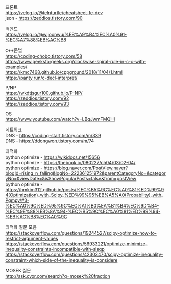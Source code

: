 프론트<br />
https://velog.io/@telnturtle/cheatsheet-fe-dev <br />
json - https://zeddios.tistory.com/90  <br />


백엔드 <br />
https://velog.io/@wijoonwu/%EB%A9%B4%EC%A0%91-%EC%A7%88%EB%AC%B8  <br />


c++문법<br />
https://coding-chobo.tistory.com/58 <br />
https://www.geeksforgeeks.org/clockwise-spiral-rule-in-c-c-with-examples/ <br />
https://kmc7468.github.io/cppground/2018/11/04/1.html <br />
https://panty.run/c-decl-interpret/ <br />


P/NP<br />
https://wkdtjsgur100.github.io/P-NP/ <br />
https://zeddios.tistory.com/92 <br />
https://zeddios.tistory.com/93 <br />


OS<br />
https://www.youtube.com/watch?v=LBqJwmFMQHI <br />

네트워크<br />
DNS - https://coding-start.tistory.com/m/339 <br />
DNS - https://ddongwon.tistory.com/m/74  <br />


최적화 <br />
python optimize - https://wikidocs.net/15656  <br />
python optimize - https://thebook.io/080227/ch04/03/02-04/  <br />
python optimize - https://blog.naver.com/PostView.naver?blogId=rising_n_falling&logNo=222361251972&parentCategoryNo=&categoryNo=&viewDate=&isShowPopularPosts=false&from=postView  <br />
python optimize - https://hmkim312.github.io/posts/%EC%B5%9C%EC%A0%81%ED%99%94(Optimization)_with_Scipy_%ED%99%95%EB%A5%A0(Probability)_with_Pgmpy/#3-%EC%A0%9C%ED%95%9C%EC%A1%B0%EA%B1%B4%EC%9D%B4-%EC%9E%88%EB%8A%94-%EC%B5%9C%EC%A0%81%ED%99%94-%EB%AC%B8%EC%A0%9C  <br />


최적화 질문 모음 <br />
https://stackoverflow.com/questions/19244527/scipy-optimize-how-to-restrict-argument-values   <br />
https://stackoverflow.com/questions/56933221/optimize-minimize-inequality-constraints-incompatible-with-slsqp  <br />
https://stackoverflow.com/questions/42303470/scipy-optimize-inequality-constraint-which-side-of-the-inequality-is-considere  <br />


MOSEK 질문 <br />
http://ask.cvxr.com/search?q=mosek%20fraction  <br />




